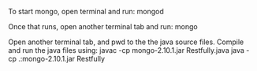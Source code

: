 To start mongo, open terminal and run:
mongod

Once that runs, open another terminal tab and run:
mongo

Open another terminal tab, and pwd to the the java source files. Compile and run the java files using:
javac -cp mongo-2.10.1.jar Restfully.java
java -cp .:mongo-2.10.1.jar Restfully